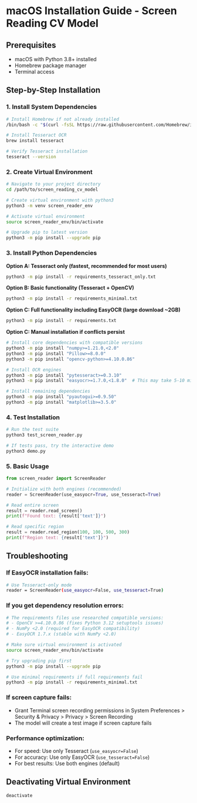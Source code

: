 # macOS Installation Guide - Screen Reading CV Model

## Prerequisites
- macOS with Python 3.8+ installed
- Homebrew package manager
- Terminal access

## Step-by-Step Installation

### 1. Install System Dependencies
```bash
# Install Homebrew if not already installed
/bin/bash -c "$(curl -fsSL https://raw.githubusercontent.com/Homebrew/install/HEAD/install.sh)"

# Install Tesseract OCR
brew install tesseract

# Verify Tesseract installation
tesseract --version
```

### 2. Create Virtual Environment
```bash
# Navigate to your project directory
cd /path/to/screen_reading_cv_model

# Create virtual environment with python3
python3 -m venv screen_reader_env

# Activate virtual environment
source screen_reader_env/bin/activate

# Upgrade pip to latest version
python3 -m pip install --upgrade pip
```

### 3. Install Python Dependencies

**Option A: Tesseract only (fastest, recommended for most users)**
```bash
python3 -m pip install -r requirements_tesseract_only.txt
```

**Option B: Basic functionality (Tesseract + OpenCV)**
```bash
python3 -m pip install -r requirements_minimal.txt
```

**Option C: Full functionality including EasyOCR (large download ~2GB)**
```bash
python3 -m pip install -r requirements.txt
```

**Option C: Manual installation if conflicts persist**
```bash
# Install core dependencies with compatible versions
python3 -m pip install "numpy>=1.21.0,<2.0"
python3 -m pip install "Pillow>=8.0.0"
python3 -m pip install "opencv-python>=4.10.0.86"

# Install OCR engines
python3 -m pip install "pytesseract>=0.3.10"
python3 -m pip install "easyocr>=1.7.0,<1.8.0"  # This may take 5-10 minutes

# Install remaining dependencies
python3 -m pip install "pyautogui>=0.9.50"
python3 -m pip install "matplotlib>=3.5.0"
```

### 4. Test Installation
```bash
# Run the test suite
python3 test_screen_reader.py

# If tests pass, try the interactive demo
python3 demo.py
```

### 5. Basic Usage
```python
from screen_reader import ScreenReader

# Initialize with both engines (recommended)
reader = ScreenReader(use_easyocr=True, use_tesseract=True)

# Read entire screen
result = reader.read_screen()
print(f"Found text: {result['text']}")

# Read specific region
result = reader.read_region(100, 100, 500, 300)
print(f"Region text: {result['text']}")
```

## Troubleshooting

### If EasyOCR installation fails:
```bash
# Use Tesseract-only mode
reader = ScreenReader(use_easyocr=False, use_tesseract=True)
```

### If you get dependency resolution errors:
```bash
# The requirements files use researched compatible versions:
# - OpenCV >=4.10.0.86 (fixes Python 3.12 setuptools issues)
# - NumPy <2.0 (required for EasyOCR compatibility)
# - EasyOCR 1.7.x (stable with NumPy <2.0)

# Make sure virtual environment is activated
source screen_reader_env/bin/activate

# Try upgrading pip first
python3 -m pip install --upgrade pip

# Use minimal requirements if full requirements fail
python3 -m pip install -r requirements_minimal.txt
```

### If screen capture fails:
- Grant Terminal screen recording permissions in System Preferences > Security & Privacy > Privacy > Screen Recording
- The model will create a test image if screen capture fails

### Performance optimization:
- For speed: Use only Tesseract (`use_easyocr=False`)
- For accuracy: Use only EasyOCR (`use_tesseract=False`)
- For best results: Use both engines (default)

## Deactivating Virtual Environment
```bash
deactivate
```
